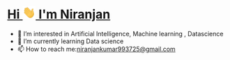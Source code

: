 # [Hi <img src="https://raw.githubusercontent.com/ABSphreak/ABSphreak/master/gifs/Hi.gif" width="30px"> I'm Niranjan][Linkedin]
- 👀 I’m interested in Artificial Intelligence, Machine learning , Datascience
- 🌱 I’m currently learning Data science
- 📫 How to reach me:niranjankumar993725@gmail.com

<!---
niranjan-1/niranjan-1 is a ✨ special ✨ repository because its `README.md` (this file) appears on your GitHub profile.
You can click the Preview link to take a look at your changes.
--->
[Linkedin]: https://www.linkedin.com/in/niranjan-kumar-127a8b179/

